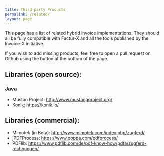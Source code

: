 ```yaml
---
title: Third-party Products
permalink: /related/
layout: page
---
```


This page has a list of related hybrid invoice implementations. They should all be fully compatible with Factur-X and all the tools published by the Invoice-X initiative.

If you wish to add missing products, feel free to open a pull request on Github using the button at the bottom of the page.

## Libraries (open source):

### Java
- Mustan Project: http://www.mustangproject.org/
- Konik: https://konik.io/

## Libraries (commercial):
- Mimotek (in Beta): http://www.mimotek.com/index.php/zugferd/
- jPDFProcess: https://www.qoppa.com/pdfprocess/
- PDFlib: https://www.pdflib.com/de/pdf-know-how/pdfa/zugferd-rechnungen/